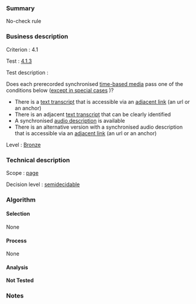 ### Summary

No-check rule

### Business description

Criterion : 4.1

Test : [4.1.3](http://www.accessiweb.org/index.php/accessiweb-22-english-version.html#test-4-1-3)

Test description :

Does each prerecorded synchronised [time-based media](http://www.accessiweb.org/index.php/glossary-76.html#mMediaTemp) pass one of the conditions below ([except in special cases](http://www.accessiweb.org/index.php/glossary-76.html#cpCrit4- "Special cases for criterion 4.1") )?

-   There is a [text transcript](http://www.accessiweb.org/index.php/glossary-76.html#mTranscriptTextuel)
    that is accessible via an [adjacent link](http://www.accessiweb.org/index.php/glossary-76.html#mLienAdj)
    (an url or an anchor)
-   There is an adjacent [text transcript](http://www.accessiweb.org/index.php/glossary-76.html#mTranscriptTextuel) that can be clearly identified
-   A synchronised [audio description](http://www.accessiweb.org/index.php/glossary-76.html#mAudioDesc)
    is available
-   There is an alternative version with a synchronised audio description that is accessible via an [adjacent
    link](http://www.accessiweb.org/index.php/glossary-76.html#mLienAdj) (an url or an anchor)

Level : [Bronze](/en/category/rules-design/accessiweb-11/level/bronze)

### Technical description

Scope : [page](/en/category/rules-design/accessiweb-11/scope/page)

Decision level :
[semidecidable](/en/category/rules-design/accessiweb-11/decision-level/semidecidable)

### Algorithm

#### Selection

None

#### Process

None

#### Analysis

**Not Tested**

### Notes


